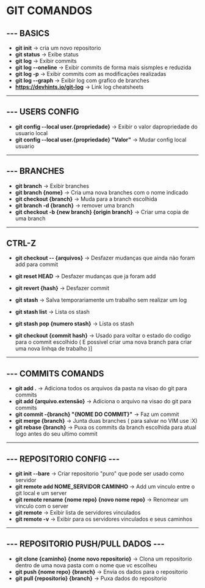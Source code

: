 # GIT COMANDOS

## --- BASICS

- **git init** -> cria um novo repositorio
- **git status** -> Exibe status
- **git log** -> Exibir commits
- **git log --oneline** -> Exibir commits de forma mais sismples e reduzida
- **git log -p** -> Exibir commits com as modificações realizadas
- **git log --graph**  -> Exibir log com grafico de branches
- **https://devhints.io/git-log** -> Link log cheatsheets

---

## --- USERS CONFIG
- **git config --local user.{propriedade}** -> Exibir o valor dapropriedade do usuario local
- **git config --local user.{propriedade} "Valor"** -> Mudar config local usuario

---

## --- BRANCHES

- **git branch** -> Exibir branches
- **git branch {nome}** -> Cria uma nova branches com o nome indicado
- **git checkout {branch}** -> Muda para a branch escolhida 
- **git branch -d {branch}** -> remover uma branch 
- **git checkout -b {new branch} {origin branch}** -> Criar uma copia de uma branch

---

## CTRL-Z

- **git checkout -- {arquivos}** -> Desfazer mudanças que ainda não foram add para commit
- **git reset HEAD** -> Desfazer mudanças que ja foram add
- **git revert {hash}** -> Desfazer commit

- **git stash** -> Salva temporariamente um trabalho sem realizar um log
- **git stash list** -> Lista os stash 
- **git stash pop {numero stash}** -> Lista os stash 

- **git checkout {commit hash}** -> Usado para voltar o estado do codigo para o commit escolhido ( E possivel criar uma nova branch para criar uma nova linhqa de trabalho )]

---

## --- COMMITS COMANDS

- **git add .** -> Adiciona todos os arquivos da pasta na visao do git para commits
- **git add {arquivo.extensão}** -> Adiciona o arquivo na visao do git para commits
- **git commit -{branch} "{NOME DO COMMIT}"** -> Faz um commit
- **git merge {branch}** -> Junta duas branches ( para salvar no VIM use :X)
- **git rebase {branch}** -> Puxa os commits da branch escolhida para atual logo antes do seu ultimo commit

---

## --- REPOSITORIO CONFIG ---

- **git init --bare** -> Criar repositorio "puro" que pode ser usado como servidor
- **git remote add NOME_SERVIDOR CAMINHO** -> Add um vinculo entre o git local e um server
- **git remote rename {nome repo} {novo nome repo}** -> Renomear um vinculo com o server
- **git remote** -> Exibir lista de servidores vinculados
- **git remote -v** -> Exibir para os servidores vinculados e seus caminhos

---

## --- REPOSITORIO PUSH/PULL DADOS --- 

- **git clone {caminho} {nome novo repositorio}** -> Clona um repositorio dentro de uma nova pasta com o nome que vc escolheu
- **git push {nome repo} {branch}** -> Envia os dados para o repositorio
- **git pull {repositorio} {branch}** -> Puxa dados do repositorio 
